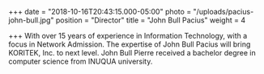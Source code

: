 +++
date = "2018-10-16T20:43:15.000-05:00"
photo = "/uploads/pacius-john-bull.jpg"
position = "Director"
title = "John Bull Pacius"
weight = 4

+++
With over 15 years of experience in Information Technology, with a focus in Network Admission. The expertise of John Bull Pacius will bring KORITEK, Inc. to next level. John Bull Pierre received a bachelor degree in computer science from INUQUA university.